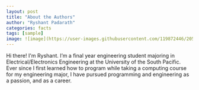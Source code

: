 ```yaml
---
layout: post
title: "About the Authors"
author: "Ryshant Padarath"
categories: facts
tags: [sample]
image: ![image](https://user-images.githubusercontent.com/119872446/205668922-6bfaec20-308c-475d-926c-2f35767c0dec.png)
---
```


Hi there! I'm Ryshant. I’m a final year engineering student majoring in Electrical/Electronics Engineering at the University of the South Pacific. Ever since I first learned how to program while taking a computing course for my engineering major, I have pursued programming and engineering as a passion, and as a career.
